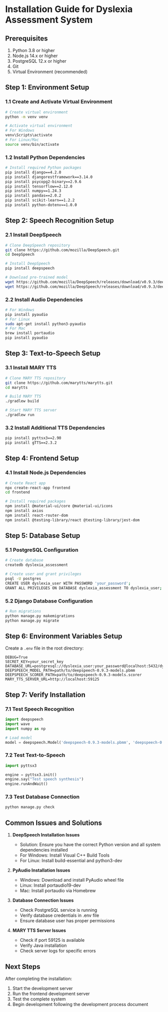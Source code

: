 # Installation Guide for Dyslexia Assessment System

## Prerequisites
1. Python 3.8 or higher
2. Node.js 14.x or higher
3. PostgreSQL 12.x or higher
4. Git
5. Virtual Environment (recommended)

## Step 1: Environment Setup

### 1.1 Create and Activate Virtual Environment
```bash
# Create virtual environment
python -m venv venv

# Activate virtual environment
# For Windows
venv\Scripts\activate
# For Linux/Mac
source venv/bin/activate
```

### 1.2 Install Python Dependencies
```bash
# Install required Python packages
pip install django==4.2.0
pip install djangorestframework==3.14.0
pip install psycopg2-binary==2.9.6
pip install tensorflow==2.12.0
pip install numpy==1.24.3
pip install pandas==2.0.2
pip install scikit-learn==1.2.2
pip install python-dotenv==1.0.0
```

## Step 2: Speech Recognition Setup

### 2.1 Install DeepSpeech
```bash
# Clone DeepSpeech repository
git clone https://github.com/mozilla/DeepSpeech.git
cd DeepSpeech

# Install DeepSpeech
pip install deepspeech

# Download pre-trained model
wget https://github.com/mozilla/DeepSpeech/releases/download/v0.9.3/deepspeech-0.9.3-models.pbmm
wget https://github.com/mozilla/DeepSpeech/releases/download/v0.9.3/deepspeech-0.9.3-models.scorer
```

### 2.2 Install Audio Dependencies
```bash
# For Windows
pip install pyaudio
# For Linux
sudo apt-get install python3-pyaudio
# For Mac
brew install portaudio
pip install pyaudio
```

## Step 3: Text-to-Speech Setup

### 3.1 Install MARY TTS
```bash
# Clone MARY TTS repository
git clone https://github.com/marytts/marytts.git
cd marytts

# Build MARY TTS
./gradlew build

# Start MARY TTS server
./gradlew run
```

### 3.2 Install Additional TTS Dependencies
```bash
pip install pyttsx3==2.90
pip install gTTS==2.3.2
```

## Step 4: Frontend Setup

### 4.1 Install Node.js Dependencies
```bash
# Create React app
npx create-react-app frontend
cd frontend

# Install required packages
npm install @material-ui/core @material-ui/icons
npm install axios
npm install react-router-dom
npm install @testing-library/react @testing-library/jest-dom
```

## Step 5: Database Setup

### 5.1 PostgreSQL Configuration
```bash
# Create database
createdb dyslexia_assessment

# Create user and grant privileges
psql -U postgres
CREATE USER dyslexia_user WITH PASSWORD 'your_password';
GRANT ALL PRIVILEGES ON DATABASE dyslexia_assessment TO dyslexia_user;
```

### 5.2 Django Database Configuration
```bash
# Run migrations
python manage.py makemigrations
python manage.py migrate
```

## Step 6: Environment Variables Setup

Create a `.env` file in the root directory:
```env
DEBUG=True
SECRET_KEY=your_secret_key
DATABASE_URL=postgresql://dyslexia_user:your_password@localhost:5432/dyslexia_assessment
DEEPSPEECH_MODEL_PATH=path/to/deepspeech-0.9.3-models.pbmm
DEEPSPEECH_SCORER_PATH=path/to/deepspeech-0.9.3-models.scorer
MARY_TTS_SERVER_URL=http://localhost:59125
```

## Step 7: Verify Installation

### 7.1 Test Speech Recognition
```python
import deepspeech
import wave
import numpy as np

# Load model
model = deepspeech.Model('deepspeech-0.9.3-models.pbmm', 'deepspeech-0.9.3-models.scorer')
```

### 7.2 Test Text-to-Speech
```python
import pyttsx3

engine = pyttsx3.init()
engine.say("Test speech synthesis")
engine.runAndWait()
```

### 7.3 Test Database Connection
```python
python manage.py check
```

## Common Issues and Solutions

1. **DeepSpeech Installation Issues**
   - Solution: Ensure you have the correct Python version and all system dependencies installed
   - For Windows: Install Visual C++ Build Tools
   - For Linux: Install build-essential and python3-dev

2. **PyAudio Installation Issues**
   - Windows: Download and install PyAudio wheel file
   - Linux: Install portaudio19-dev
   - Mac: Install portaudio via Homebrew

3. **Database Connection Issues**
   - Check PostgreSQL service is running
   - Verify database credentials in .env file
   - Ensure database user has proper permissions

4. **MARY TTS Server Issues**
   - Check if port 59125 is available
   - Verify Java installation
   - Check server logs for specific errors

## Next Steps
After completing the installation:
1. Start the development server
2. Run the frontend development server
3. Test the complete system
4. Begin development following the development process document 